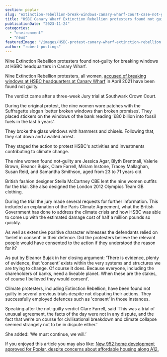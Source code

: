```yaml
---
section: poplar
slug: "extinction-rebellion-break-windows-canary-wharf-court-case-not-guilty"
title: "HSBC Canary Wharf Extinction Rebellion protesters found not guilty"
publicationDate: "2023-11-24"
categories: 
  - "environment"
  - "news"
featuredImage: "/images/HSBC-protest-canary-wharf-extinction-rebellion.jpg"
author: "robert-postings"
---
```


Nine Extinction Rebellion protesters found not-guilty for breaking windows at HSBC headquarters in Canary Wharf.

Nine Extinction Rebellion protesters, all women, [accused of breaking windows at HSBC headquarters at Canary Wharf](https://poplarlondon.co.uk/extinction-rebellion-trial-break-windows-canary-wharf/) in April 2021 have been found not guilty. 

The verdict came after a three-week Jury trial at Southwark Crown Court.

During the original protest, the nine women wore patches with the Suffragette slogan ‘better broken windows than broken promises’. They placed stickers on the windows of the bank reading ‘£80 billion into fossil fuels in the last 5 years’. 

They broke the glass windows with hammers and chisels. Following that, they sat down and awaited arrest.

They staged the action to protest HSBC's activities and investments contributing to climate change.

The nine women found not-guilty are Jessica Agar, Blyth Brentnall, Valerie Brown, Eleanor Bujak, Clare Farrell, Miriam Instone, Tracey Mallaghan, Susan Reid, and Samantha Smithson, aged from 23 to 71 years old.

British fashion designer Stella McCartney CBE lent the nine women outfits for the trial. She also designed the London 2012 Olympics Team GB clothing.

During the trial the jury made several requests for further information. This included an explanation of the Paris Climate Agreement, what the British Government has done to address the climate crisis and how HSBC was able to come up with the estimated damage cost of half a million pounds so quickly.

As well as extensive positive character witnesses the defendants relied on ‘belief in consent’ in their defence. Did the protesters believe the relevant people would have consented to the action if they understood the reason for it?

As put by Eleanor Bujak in her closing argument: ‘There is evidence, plenty of evidence, that ‘consent’ exists within the very systems and structures we are trying to change. Of course it does. Because everyone, including the shareholders of banks, need a liveable planet. When these are the stakes, of course I believed they would consent’.

  
Climate protesters, including Extinction Rebellion, have been found not guilty in several previous trials despite not disputing their actions. They successfully employed defences such as 'consent' in those instances.

Speaking after the not-guilty verdict Clare Farrell, said ‘This was a trial of unusual agreement, the facts of the day were not in any dispute, and the fact that we’re on course for civilisational breakdown and climate collapse seemed strangely not to be in dispute either.’

She added: ‘We must continue, we will.’

If you enjoyed this article you may also like: [New 952 home development approved for Poplar, despite concerns about affordable housing along A12.](https://poplarlondon.co.uk/plans-new-homes-a12-ailsa-wharf/)
